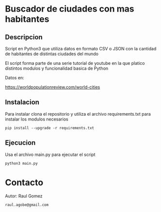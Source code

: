 # Buscador de ciudades con mas habitantes

## Descripcion
Script en Python3 que utiliza datos en formato CSV o JSON con la cantidad de habitantes de distintas ciudades del mundo

El script forma parte de una serie tutorial de youtube en la que platico distintos modulos y funcionalidad basica de Python

Datos en: 

https://worldpopulationreview.com/world-cities


## Instalacion

Para instalar clona el repositorio y utiliza el archivo requirements.txt para instalar los modulos necesarios

    pip install --upgrade -r requirements.txt

## Ejecucion

Usa el archivo main.py para ejecutar el script

    python3 main.py

# Contacto

Autor: Raul Gomez

    raul.agobe@gmail.com
